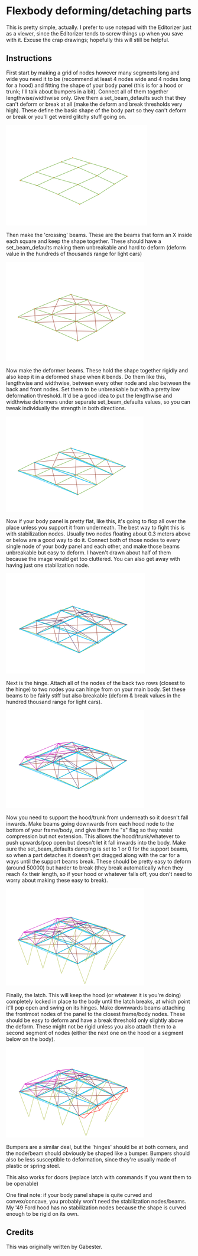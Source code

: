 # Flexbody deforming/detaching parts

This is pretty simple, actually. I prefer to use notepad with the Editorizer just as a viewer, since the Editorizer tends to screw things up when you save with it. Excuse the crap drawings; hopefully this will still be helpful. 

## Instructions

First start by making a grid of nodes however many segments long and wide you need it to be (recommend at least 4 nodes wide and 4 nodes long for a hood) and fitting the shape of your body panel (this is for a hood or trunk; I'll talk about bumpers in a bit). Connect all of them together lengthwise/widthwise only. Give them a set_beam_defaults such that they can't deform or break at all (make the deform and break thresholds very high). These define the basic shape of the body part so they can't deform or break or you'll get weird glitchy stuff going on. 

![](/images/flexbody_deform_tut1.png) 

Then make the 'crossing' beams. These are the beams that form an X inside each square and keep the shape together. These should have a set_beam_defaults making them unbreakable and hard to deform (deform value in the hundreds of thousands range for light cars) 

![](/images/flexbody_deform_tut2.png) 

Now make the deformer beams. These hold the shape together rigidly and also keep it in a deformed shape when it bends. Do them like this, lengthwise and widthwise, between every other node and also between the back and front nodes. Set them to be unbreakable but with a pretty low deformation threshold. It'd be a good idea to put the lengthwise and widthwise deformers under separate set_beam_defaults values, so you can tweak individually the strength in both directions. 

![](/images/flexbody_deform_tut3.png) 

Now if your body panel is pretty flat, like this, it's going to flop all over the place unless you support it from underneath. The best way to fight this is with stabilization nodes. Usually two nodes floating about 0.3 meters above or below are a good way to do it. Connect both of those nodes to every single node of your body panel and each other, and make those beams unbreakable but easy to deform. I haven't drawn about half of them because the image would get too cluttered. You can also get away with having just one stabilization node. 

![](/images/flexbody_deform_tut4.png) 

Next is the hinge. Attach all of the nodes of the back two rows (closest to the hinge) to two nodes you can hinge from on your main body. Set these beams to be fairly stiff but also breakable (deform & break values in the hundred thousand range for light cars). 

![](/images/flexbody_deform_tut5.png) 

Now you need to support the hood/trunk from underneath so it doesn't fall inwards. Make beams going downwards from each hood node to the bottom of your frame/body, and give them the "s" flag so they resist compression but not extension. This allows the hood/trunk/whatever to push upwards/pop open but doesn't let it fall inwards into the body. Make sure the set_beam_defaults damping is set to 1 or 0 for the support beams, so when a part detaches it doesn't get dragged along with the car for a ways until the support beams break. These should be pretty easy to deform (around 50000) but harder to break (they break automatically when they reach 4x their length, so if your hood or whatever falls off, you don't need to worry about making these easy to break). 

![](/images/flexbody_deform_tut6.png) 

Finally, the latch. This will keep the hood (or whatever it is you're doing) completely locked in place to the body until the latch breaks, at which point it'll pop open and swing on its hinges. Make downwards beams attaching the frontmost nodes of the panel to the closest frame/body nodes. These should be easy to deform and have a break threshold only slightly above the deform. These might not be rigid unless you also attach them to a second segment of nodes (either the next one on the hood or a segment below on the body). 

![](/images/flexbody_deform_tut7.png) 

Bumpers are a similar deal, but the 'hinges' should be at both corners, and the node/beam should obviously be shaped like a bumper. Bumpers should also be less susceptible to deformation, since they're usually made of plastic or spring steel. 

This also works for doors (replace latch with commands if you want them to be openable) 

One final note: if your body panel shape is quite curved and convex/concave, you probably won't need the stabilization nodes/beams. My '49 Ford hood has no stabilization nodes because the shape is curved enough to be rigid on its own. 

## Credits

This was originally written by Gabester.